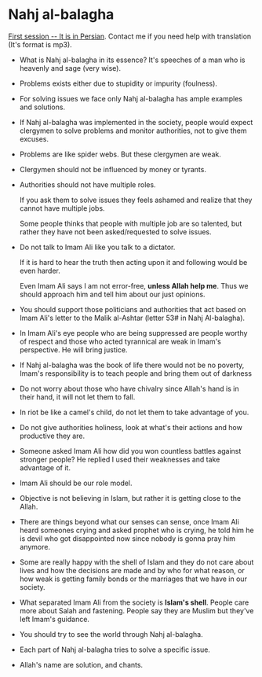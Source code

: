 # Nahj al-balagha

[First session -- It is in Persian](http://ali121.com/%D8%AF%D8%A7%D9%86%D9%84%D9%88%D8%AF/%D8%B4%D8%B1%D8%AD_%D8%B5%D9%88%D8%AA%DB%8C_%D9%85%D9%82%D8%AF%D9%85%D9%87_%D9%86%D9%87%D8%AC%E2%80%8C%D8%A7%D9%84%D8%A8%D9%84%D8%A7%D8%BA%D9%87.mp3). Contact me if you need help with translation (It's format is mp3).

- What is Nahj al-balagha in its essence? It's speeches of a man who is heavenly and sage (very wise).
- Problems exists either due to stupidity or impurity (foulness).
- For solving issues we face only Nahj al-balagha has ample examples and solutions.
- If Nahj al-balagha was implemented in the society, people would expect clergymen to solve problems and monitor authorities, not to give them excuses.
- Problems are like spider webs. But these clergymen are weak.
- Clergymen should not be influenced by money or tyrants.
- Authorities should not have multiple roles.

  If you ask them to solve issues they feels ashamed and realize that they cannot have multiple jobs.

  Some people thinks that people with multiple job are so talented, but rather they have not been asked/requested to solve issues.

- Do not talk to Imam Ali like you talk to a dictator.

  If it is hard to hear the truth then acting upon it and following would be even harder.

  Even Imam Ali says I am not error-free, **unless Allah help me**. Thus we should approach him and tell him about our just opinions.

- You should support those politicians and authorities that act based on Imam Ali's letter to the Malik al-Ashtar (letter 53# in Nahj Al-balagha).
- In Imam Ali's eye people who are being suppressed are people worthy of respect and those who acted tyrannical are weak in Imam's perspective. He will bring justice.
- If Nahj al-balagha was the book of life there would not be no poverty, Imam's responsibility is to teach people and bring them out of darkness
- Do not worry about those who have chivalry since Allah's hand is in their hand, it will not let them to fall.
- In riot be like a camel's child, do not let them to take advantage of you.
- Do not give authorities holiness, look at what's their actions and how productive they are.
- Someone asked Imam Ali how did you won countless battles against stronger people? He replied I used their weaknesses and take advantage of it.
- Imam Ali should be our role model.
- Objective is not believing in Islam, but rather it is getting close to the Allah.
- There are things beyond what our senses can sense, once Imam Ali heard someones crying and asked prophet who is crying, he told him he is devil who got disappointed now since nobody is gonna pray him anymore.
- Some are really happy with the shell of Islam and they do not care about lives and how the decisions are made and by who for what reason, or how weak is getting family bonds or the marriages that we have in our society.
- What separated Imam Ali from the society is **Islam's shell**. People care more about Salah and fastening. People say they are Muslim but they've left Imam's guidance.
- You should try to see the world through Nahj al-balagha.
- Each part of Nahj al-balagha tries to solve a specific issue.
- Allah's name are solution, and chants.
